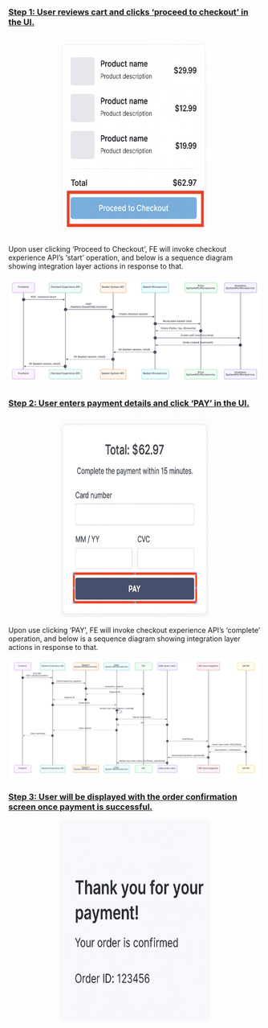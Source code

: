 <h3><ins>Step 1: User reviews cart and clicks ‘proceed to checkout’ in the UI.</ins></h3>

<p align="center">
  <img src="../images/checkout-step1.png" alt="Basket screen" width="300" height="400"/>
</p>

Upon user clicking ‘Proceed to Checkout’, FE will invoke checkout experience API’s ‘start’ operation, and below is a sequence diagram showing integration layer actions in response to that.

<p align="center">
  <img src="../images/checkout-step1-seq-diagram.png" alt="Basket screen diagram"/>
</p>




<h3><ins>Step 2: User enters payment details and click ‘PAY’ in the UI.</ins></h3>

<p align="center">
  <img src="../images/checkout-step2.png" alt="Basket screen" width="300" height="400"/>
</p>

Upon use clicking ‘PAY’, FE will invoke checkout experience API’s ‘complete’ operation, and below is a sequence diagram showing integration layer actions in response to that.

<p align="center">
  <img src="../images/checkout-step2-seq-diagram.png" alt="Basket screen diagram"/>
</p>





<h3><ins>Step 3: User will be displayed with the order confirmation screen once payment is successful.</ins></h3>

<p align="center">
  <img src="../images/checkout-step3.png" alt="Basket screen" width="300" height="400"/>
</p>
